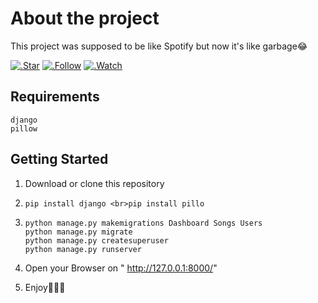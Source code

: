 # About the project

This project was supposed to be like Spotify but now it's like garbage😂

[![.Star](https://img.shields.io/github/stars/nimiology/Musicstreamingservice?color=yellow&style=for-the-badge)](https://github.com/nimiology/Musicstreamingservice)
[![.Follow](https://img.shields.io/github/followers/nimiology?color=white&label=Nima&style=for-the-badge)](https://github.com/nimiology/Musicstreamingservice)
[![.Watch](https://img.shields.io/github/watchers/nimiology/Musicstreamingservice?color=green&style=for-the-badge)](https://github.com/nimiology)

## Requirements

```
django
pillow
```


## Getting Started

1. Download or clone this repository
2.  ```
    pip install django <br>pip install pillo
    ```

3. ```
   python manage.py makemigrations Dashboard Songs Users
   python manage.py migrate
   python manage.py createsuperuser
   python manage.py runserver
   ```
4. Open your Browser on " http://127.0.0.1:8000/" 
5. Enjoy🙌🏻🎉
